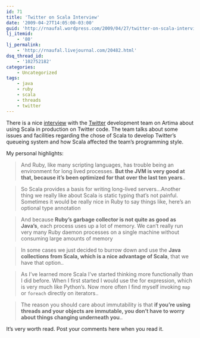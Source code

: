 ```yaml
---
id: 71
title: 'Twitter on Scala Interview'
date: '2009-04-27T14:05:00-03:00'
guid: 'http://rnaufal.wordpress.com/2009/04/27/twitter-on-scala-interview/'
lj_itemid:
    - '80'
lj_permalink:
    - 'http://rnaufal.livejournal.com/20482.html'
dsq_thread_id:
    - '102752182'
categories:
    - Uncategorized
tags:
    - java
    - ruby
    - scala
    - threads
    - twitter
---
```


There is a nice [interview](http://www.artima.com/scalazine/articles/twitter_on_scala.html) with the [Twitter](http://www.twitter.com) development team on Artima about using Scala in production on Twitter code. The team talks about some issues and facilities regarding the chose of Scala to develop Twitter’s queueing system and how Scala affected the team’s programming style.

My personal highlights:

> And Ruby, like many scripting languages, has trouble being an environment for long lived processes. **But the JVM is very good at that, because it’s been optimized for that over the last ten years**..

> So Scala provides a basis for writing long-lived servers…Another thing we really like about Scala is static typing that’s not painful. Sometimes it would be really nice in Ruby to say things like, here’s an optional type annotation

> And because **Ruby’s garbage collector is not quite as good as Java’s**, each process uses up a lot of memory. We can’t really run very many Ruby daemon processes on a single machine without consuming large amounts of memory

> In some cases we just decided to burrow down and use the **Java collections from Scala, which is a nice advantage of Scala**, that we have that option..

> As I’ve learned more Scala I’ve started thinking more functionally than I did before. When I first started I would use the for expression, which is very much like Python’s. Now more often I find myself invoking `map` or `foreach` directly on iterators..

> The reason you should care about immutability is that **if you’re using threads and your objects are immutable, you don’t have to worry about things changing underneath you**..

It’s very worth read. Post your comments here when you read it.